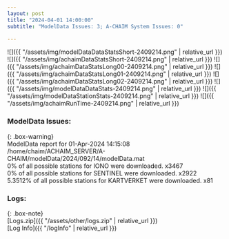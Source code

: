 ```yaml
---
layout: post
title: "2024-04-01 14:00:00"
subtitle: "ModelData Issues: 3; A-CHAIM System Issues: 0"

---
```


![]({{ "/assets/img/modelDataDataStatsShort-2409214.png" | relative_url }})
![]({{ "/assets/img/achaimDataStatsShort-2409214.png" | relative_url }})
![]({{ "/assets/img/achaimDataStatsLong00-2409214.png" | relative_url }})
![]({{ "/assets/img/achaimDataStatsLong01-2409214.png" | relative_url }})
![]({{ "/assets/img/achaimDataStatsLong02-2409214.png" | relative_url }})
![]({{ "/assets/img/modelDataDataStats-2409214.png" | relative_url }})
![]({{ "/assets/img/modelDataStationStats-2409214.png" | relative_url }})
![]({{ "/assets/img/achaimRunTime-2409214.png" | relative_url }})


### ModelData Issues:  
  
{: .box-warning}  
 ModelData report for 01-Apr-2024 14:15:08   
 /home/chaim/ACHAIM_SERVER/A-CHAIM/modelData/2024/092/14/modelData.mat   
 0% of all possible stations for IONO were downloaded. x3467   
 0% of all possible stations for SENTINEL were downloaded. x2922   
 5.3512% of all possible stations for KARTVERKET were downloaded. x81   
  


### Logs:  
  
{: .box-note}  
[Logs.zip]({{ "/assets/other/logs.zip" | relative_url }})  
[Log Info]({{ "/logInfo" | relative_url }})  
